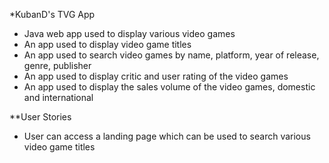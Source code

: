 *KubanD's TVG App

- Java web app used to display various video games
- An app used to display video game titles
- An app used to search video games by name, platform, year of release, genre, publisher
- An app used to display critic and user rating of the video games
- An app used to display the sales volume of the video games, domestic and international

**User Stories
- User can access a landing page which can be used to search various video game titles
